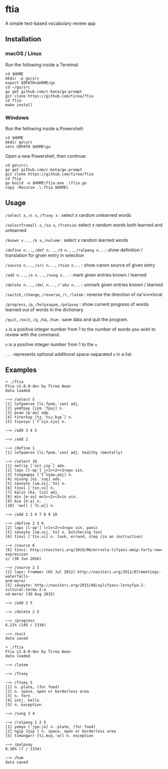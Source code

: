 # ftia

A simple text-based vocabulary review app

## Installation


### macOS / Linux

Run the following inside a Terminal:

```
cd $HOME
mkdir -p go/src
export GOPATH=$HOME/go
cd ~/go/src
go get github.com/c-bata/go-prompt
git clone https://github.com/tirea/ftia
cd ftia
make install
```

### Windows

Run the fellowing inside a Powershell:
```
cd $HOME
mkdir go\src
setx GOPATH $HOME\go
```
Open a new Powershell, then continue:
```
cd go\src\
go get github.com/c-bata/go-prompt
git clone https://github.com/tirea/ftia
cd ftia
go build -o $HOME\ftia.exe .\ftia.go
copy -Recurse .\.ftia $HOME\
```

## Usage

`/select x`, `/s x`, `/ftxey x` : select x random unlearned words

`/selectfromall x`, `/sa x`, `/fratsim`: select x random words both learned and unlearned

`/known x...`, `/k x`, `/nolume` : select x random learned words

`/define n...`, `/def n...`, `/d n...`, `/ralpeng n...`: show definition / translation for given entry in selection

`/source n...`, `/src n...`, `/tsim n...` : show canon source of given entry

`/add n...`, `/a n...`, `/sung n...` : mark given entries known / learned

`/delete n...`, `/del n...`, `/'aku n...` : unmark given entries known / learned

`/switch`, `/change`, `/reverse`, `/r`, `/latem` : reverse the direction of na'vi<->local

`/progress`, `/p`, `/holpxaype`, `/polpxay` : show current progress of words learned out of words in the dictionary

`/quit`, `/exit`, `/q`, `/kä`, `/hum` : save data and quit the program.

`x` is a positive integer number from 1 to the number of words you wish to review with the command.

`n` is a positive integer number from 1 to the `x`

`...` represents optional additional space-separated `n` in a list.

## Examples

```
➜ ./ftia
Ftia v1.0.0-dev by Tirea Aean
data loaded

~~> /select 5
[1] lefpomron [lɛ.fpom.ˈɾon] adj.
[2] yemfpay [jɛm.ˈfpaj] n.
[3] pxaw [p'aw] adp.
[4] tìterkup [tɪ.ˈtɛɾ.kup̚] n.
[5] tsyosyu [ˈt͡sjo.sju] n.

~~> /add 3 4 5

~~> /add 2

~~> /define 1
[1] lefpomron [lɛ.fpom.ˈɾon] adj. healthy (mentally)

~~> /select 10
[1] netrìp [ˈnɛt.ɾɪp̚] adv.
[2] lopx [l·op'] l<1><2><3>opx vin.
[3] tsngawpay [ˈt͡sŋaw.paj] n.
[4] nìsung [nɪ.ˈsuŋ] adv.
[5] säseyto [sæ.sɛj.ˈto] n.
[6] tìnvi [ˈtɪn.vi] n.
[7] kalin [ka.ˈlin] adj.
[8] mìn [m·ɪn] m<1><2><3>ìn vin.
[9] kxa [k'a] n.
[10] 'ewll [ˈʔɛ.wḷ] n.

~~> /add 1 3 4 7 8 9 10

~~> /define 2 5 6
[2] lopx [l·op'] l<1><2><3>opx vin. panic
[5] säseyto [sæ.sɛj.ˈto] n. butchering tool
[6] tìnvi [ˈtɪn.vi] n. task, errand, step (in an instruction)

~~> /source 6
[6] tìnvi: http://naviteri.org/2016/06/mrrvola-lifyavi-amip-forty-new-expression
s/ (30 Jun 2016)

~~> /source 2 5
[2] lopx: Frommer (05 Jul 2012) http://naviteri.org/2012/07/meetings-waterfalls-
and-more/
[5] säseyto: http://naviteri.org/2015/08/aylifyavi-lereyfya-2-cultural-terms-2-a
nd-more/ (30 Aug 2015)

~~> /add 2 5

~~> /delete 2 5

~~> /progress
6.21% (145 / 2334)

~~> /exit
data saved
```

```
➜ ./ftia
Ftia v2.0.0-dev by Tirea Aean
data loaded

~~> /latem

~~> /ftxey

~~> /ftxey 5
[1] n. plate, (for food)
[2] n. space, open or borderless area
[3] n. fern
[4] intj. hello
[5] n. exception

~~> /sung 3 4

~~> /ralpeng 1 2 5
[1] yomyo [ˈjom.jo] n. plate, (for food)
[2] ngip [ŋip̚] n. space, open or borderless area
[5] tìmungwrr [tɪ.muŋ.ˈwṛ] n. exception

~~> /polpxay
0.30% (7 / 2334)

~~> /hum
data saved
```
